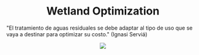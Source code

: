 <h1 align="center">Wetland Optimization</h1>
"El tratamiento de aguas residuales se debe adaptar al tipo de uso que se vaya a destinar para optimizar su costo." (Ignasi Serviá)
<p align="center"><img src="https://sswm.info/sites/default/files/inline-images/L%C3%93PEZ%202018Humedal%20de%20Flujo%20Horizontal%20Subsuperficial.jpg"/></p> 
